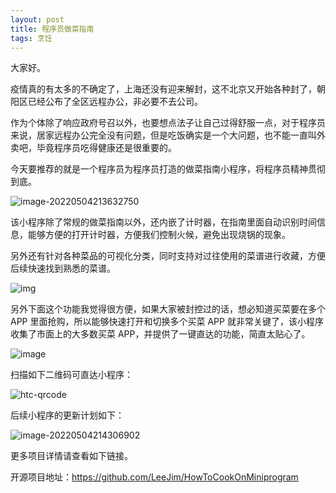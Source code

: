 ```yaml
---
layout: post
title: 程序员做菜指南
tags: 烹饪
---
```


大家好。

疫情真的有太多的不确定了，上海还没有迎来解封，这不北京又开始各种封了，朝阳区已经公布了全区远程办公，非必要不去公司。

作为个体除了响应政府号召以外，也要想点法子让自己过得舒服一点，对于程序员来说，居家远程办公完全没有问题，但是吃饭确实是一个大问题，也不能一直叫外卖吧，毕竟程序员吃得健康还是很重要的。

今天要推荐的就是一个程序员为程序员打造的做菜指南小程序，将程序员精神贯彻到底。

![image-20220504213632750](https://raw.githubusercontent.com/ZhuPeng/pic/master/images/compress_image-20220504213632750.png)

该小程序除了常规的做菜指南以外，还内嵌了计时器，在指南里面自动识别时间信息，能够方便的打开计时器，方便我们控制火候，避免出现烧锅的现象。

另外还有针对各种菜品的可视化分类，同时支持对过往使用的菜谱进行收藏，方便后续快速找到熟悉的菜谱。

![img](https://raw.githubusercontent.com/ZhuPeng/pic/master/images/compress_star.cook.png)

另外下面这个功能我觉得很方便，如果大家被封控过的话，想必知道买菜要在多个 APP 里面抢购，所以能够快速打开和切换多个买菜 APP 就非常关键了，该小程序收集了市面上的大多数买菜 APP，并提供了一键直达的功能，简直太贴心了。

![image](https://raw.githubusercontent.com/ZhuPeng/pic/master/images/compress_cook.maicai.app.list.png)

扫描如下二维码可直达小程序：

![htc-qrcode](https://raw.githubusercontent.com/ZhuPeng/pic/master/images/compress_cook.qrcode.png)

后续小程序的更新计划如下：

![image-20220504214306902](https://raw.githubusercontent.com/ZhuPeng/pic/master/images/compress_image-20220504214306902.png)

更多项目详情请查看如下链接。

开源项目地址：https://github.com/LeeJim/HowToCookOnMiniprogram
